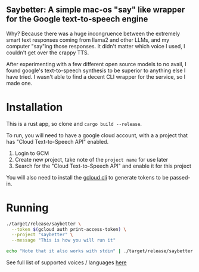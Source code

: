Saybetter: A simple mac-os "say" like wrapper for the Google text-to-speech engine
-----------------------------------------------------------------------------------
Why? Because there was a huge incongruence between the extremely smart text responses
coming from llama2 and other LLMs, and my computer "say"ing those responses. It didn't
matter which voice I used, I couldn't get over the crappy TTS.

After experimenting with a few different open source models to no avail, I found google's
text-to-speech synthesis to be superior to anything else I have tried. I wasn't able to
find a decent CLI wrapper for the service, so I made one.

Installation
============
This is a rust app, so clone and `cargo build --release`.

To run, you will need to have a google cloud account, with a a project that has "Cloud Text-to-Speech API" enabled.

1. Login to GCM
2. Create new project, take note of the `project name` for use later
3. Search for the "Cloud Text-to-Speech API" and enable it for this project

You will also need to install the [gcloud cli](https://cloud.google.com/sdk/docs/install) to generate tokens to be passed-in.

Running
=======
```sh
./target/release/saybetter \
  --token $(gcloud auth print-access-token) \
  --project "saybetter" \
  --message "This is how you will run it"
```

```sh
echo "Note that it also works with stdin" | ./target/release/saybetter --token $(gcloud auth print-access-token) --project "saybetter"
```

See full list of supported voices / languages [here](https://cloud.google.com/text-to-speech/docs/voices)